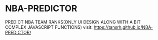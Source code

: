 # NBA-PREDICTOR
PREDICT NBA TEAM RANKS(ONLY UI DESIGN ALONG WITH A BIT COMPLEX JAVASCRIPT FUNCTIONS)
visit: https://tansrh.github.io/NBA-PREDICTOR/

